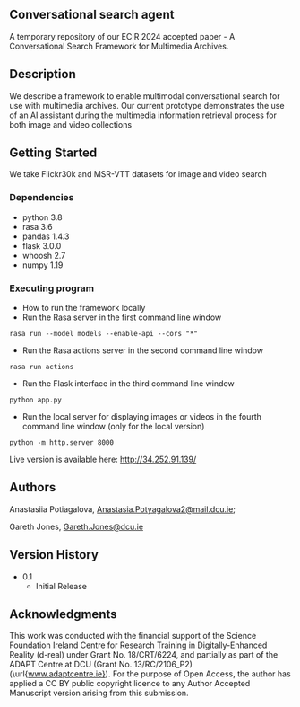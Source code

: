 ## Conversational search agent

A temporary repository of our ECIR 2024 accepted paper - A Conversational Search Framework for Multimedia Archives.

## Description

We describe a framework to enable multimodal conversational search for use with multimedia archives. Our current prototype demonstrates the use of an AI assistant during the multimedia information retrieval process for both image and video collections

## Getting Started
We take Flickr30k and MSR-VTT datasets for image and video search 
### Dependencies

* python 3.8
* rasa 3.6
* pandas 1.4.3
* flask 3.0.0
* whoosh 2.7
* numpy 1.19

### Executing program

* How to run the framework locally
* Run the Rasa server in the first command line window
```
rasa run --model models --enable-api --cors "*"
```
* Run the Rasa actions server in the second command line window
```
rasa run actions
```
* Run the Flask interface in the third command line window
```
python app.py
```
* Run the local server for displaying images or videos in the fourth command line window (only for the local version)
```
python -m http.server 8000
```
Live version is available here: http://34.252.91.139/

## Authors
Anastasiia Potiagalova,
Anastasia.Potyagalova2@mail.dcu.ie;

Gareth Jones,
Gareth.Jones@dcu.ie
## Version History

* 0.1
    * Initial Release


## Acknowledgments

This work was conducted with the financial support of the Science Foundation Ireland Centre for Research Training in Digitally-Enhanced Reality (d-real) under Grant No. 18/CRT/6224, and partially as part of the ADAPT Centre at DCU (Grant No. 13/RC/2106\_P2) (\url{www.adaptcentre.ie}). For the purpose of Open Access, the author has applied a CC BY public copyright licence to any Author Accepted Manuscript version arising from this submission. 


